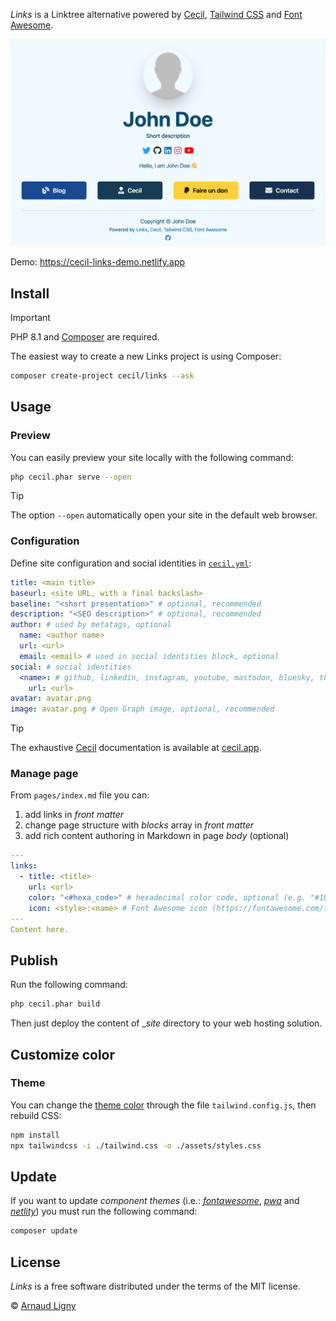 _Links_ is a Linktree alternative powered by [Cecil](https://cecil.app), [Tailwind CSS](https://tailwindcss.com) and [Font Awesome](https://fontawesome.com).

[![Links website](docs/screenshot.png)](https://links.cecil.app)

Demo: <https://cecil-links-demo.netlify.app>

## Install

> [!IMPORTANT]
> PHP 8.1 and [Composer](https://getcomposer.org) are required.

The easiest way to create a new Links project is using Composer:

```bash
composer create-project cecil/links --ask
```

## Usage

### Preview

You can easily preview your site locally with the following command:

```bash
php cecil.phar serve --open
```

> [!TIP]
> The option `--open` automatically open your site in the default web browser.

### Configuration

Define site configuration and social identities in [`cecil.yml`](cecil.yml):

```yaml
title: <main title>
baseurl: <site URL, with a final backslash>
baseline: "<short presentation>" # optional, recommended
description: "<SEO description>" # optional, recommended
author: # used by metatags, optional
  name: <author name>
  url: <url>
  email: <email> # used in social identities block, optional
social: # social identities
  <name>: # github, linkedin, instagram, youtube, mastodon, bluesky, threads, twitter or x
    url: <url>
avatar: avatar.png
image: avatar.png # Open Graph image, optional, recommended
```

> [!TIP]
> The exhaustive [Cecil](https://cecil/app) documentation is available at [cecil.app](https://cecil.app/documentation/configuration/).

### Manage page

From `pages/index.md` file you can:

1. add links in _front matter_
2. change page structure with _blocks_ array in _front matter_
3. add rich content authoring in Markdown in page _body_ (optional)

```yaml
---
links:
  - title: <title>
    url: <url>
    color: "<#hexa_code>" # hexadecimal color code, optional (e.g. "#1DA1F2")
    icon: <style>:<name> # Font Awesome icon (https://fontawesome.com/icons), optional (e.g. "brands:github")
---
Content here.
```

## Publish

Run the following command:

```bash
php cecil.phar build
```

Then just deploy the content of __site_ directory to your web hosting solution.

## Customize color

### Theme

You can change the [theme color](ttps://tailwindcss.com/docs/customizing-colors) through the file `tailwind.config.js`, then rebuild CSS:

```bash
npm install
npx tailwindcss -i ./tailwind.css -o ./assets/styles.css
```

## Update

If you want to update _component themes_ (i.e.: _[fontawesome](https://github.com/Cecilapp/theme-fontawesome#readme)_, _[pwa](https://github.com/Cecilapp/theme-pwa#readme)_ and _[netlity](https://github.com/Cecilapp/theme-netlify#readme)_) you must run the following command:

```bash
composer update
```

## License

_Links_ is a free software distributed under the terms of the MIT license.

© [Arnaud Ligny](https://arnaudligny.fr)
